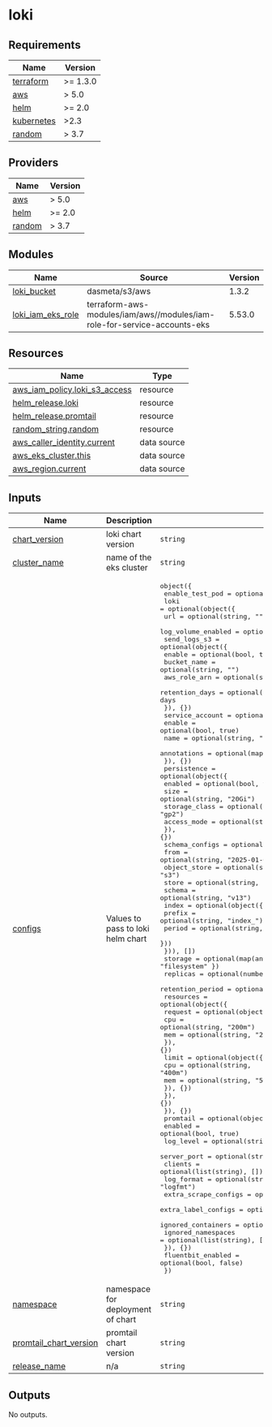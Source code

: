 # loki

<!-- BEGINNING OF PRE-COMMIT-TERRAFORM DOCS HOOK -->
## Requirements

| Name | Version |
|------|---------|
| <a name="requirement_terraform"></a> [terraform](#requirement\_terraform) | >= 1.3.0 |
| <a name="requirement_aws"></a> [aws](#requirement\_aws) | > 5.0 |
| <a name="requirement_helm"></a> [helm](#requirement\_helm) | >= 2.0 |
| <a name="requirement_kubernetes"></a> [kubernetes](#requirement\_kubernetes) | >2.3 |
| <a name="requirement_random"></a> [random](#requirement\_random) | > 3.7 |

## Providers

| Name | Version |
|------|---------|
| <a name="provider_aws"></a> [aws](#provider\_aws) | > 5.0 |
| <a name="provider_helm"></a> [helm](#provider\_helm) | >= 2.0 |
| <a name="provider_random"></a> [random](#provider\_random) | > 3.7 |

## Modules

| Name | Source | Version |
|------|--------|---------|
| <a name="module_loki_bucket"></a> [loki\_bucket](#module\_loki\_bucket) | dasmeta/s3/aws | 1.3.2 |
| <a name="module_loki_iam_eks_role"></a> [loki\_iam\_eks\_role](#module\_loki\_iam\_eks\_role) | terraform-aws-modules/iam/aws//modules/iam-role-for-service-accounts-eks | 5.53.0 |

## Resources

| Name | Type |
|------|------|
| [aws_iam_policy.loki_s3_access](https://registry.terraform.io/providers/hashicorp/aws/latest/docs/resources/iam_policy) | resource |
| [helm_release.loki](https://registry.terraform.io/providers/hashicorp/helm/latest/docs/resources/release) | resource |
| [helm_release.promtail](https://registry.terraform.io/providers/hashicorp/helm/latest/docs/resources/release) | resource |
| [random_string.random](https://registry.terraform.io/providers/hashicorp/random/latest/docs/resources/string) | resource |
| [aws_caller_identity.current](https://registry.terraform.io/providers/hashicorp/aws/latest/docs/data-sources/caller_identity) | data source |
| [aws_eks_cluster.this](https://registry.terraform.io/providers/hashicorp/aws/latest/docs/data-sources/eks_cluster) | data source |
| [aws_region.current](https://registry.terraform.io/providers/hashicorp/aws/latest/docs/data-sources/region) | data source |

## Inputs

| Name | Description | Type | Default | Required |
|------|-------------|------|---------|:--------:|
| <a name="input_chart_version"></a> [chart\_version](#input\_chart\_version) | loki chart version | `string` | `"6.30.1"` | no |
| <a name="input_cluster_name"></a> [cluster\_name](#input\_cluster\_name) | name of the eks cluster | `string` | `""` | no |
| <a name="input_configs"></a> [configs](#input\_configs) | Values to pass to loki helm chart | <pre>object({<br/>    enable_test_pod = optional(bool, false)<br/>    loki = optional(object({<br/>      url                = optional(string, "")<br/>      log_volume_enabled = optional(bool, true)<br/>      send_logs_s3 = optional(object({<br/>        enable         = optional(bool, true)<br/>        bucket_name    = optional(string, "")<br/>        aws_role_arn   = optional(string, "")<br/>        retention_days = optional(number, 7) # remove log item after set days<br/>      }), {})<br/>      service_account = optional(object({<br/>        enable      = optional(bool, true)<br/>        name        = optional(string, "loki")<br/>        annotations = optional(map(string), {})<br/>      }), {})<br/>      persistence = optional(object({<br/>        enabled       = optional(bool, true)<br/>        size          = optional(string, "20Gi")<br/>        storage_class = optional(string, "gp2")<br/>        access_mode   = optional(string, "ReadWriteOnce")<br/>      }), {})<br/>      schema_configs = optional(list(object({<br/>        from         = optional(string, "2025-01-01")<br/>        object_store = optional(string, "s3")<br/>        store        = optional(string, "tsdb")<br/>        schema       = optional(string, "v13")<br/>        index = optional(object({<br/>          prefix = optional(string, "index_")<br/>          period = optional(string, "24h")<br/>        }))<br/>      })), [])<br/>      storage          = optional(map(any), { type = "filesystem" })<br/>      replicas         = optional(number, 1)<br/>      retention_period = optional(string, "168h")<br/>      resources = optional(object({<br/>        request = optional(object({<br/>          cpu = optional(string, "200m")<br/>          mem = optional(string, "250Mi")<br/>        }), {})<br/>        limit = optional(object({<br/>          cpu = optional(string, "400m")<br/>          mem = optional(string, "500Mi")<br/>        }), {})<br/>      }), {})<br/>    }), {})<br/>    promtail = optional(object({<br/>      enabled              = optional(bool, true)<br/>      log_level            = optional(string, "info")<br/>      server_port          = optional(string, "3101")<br/>      clients              = optional(list(string), [])<br/>      log_format           = optional(string, "logfmt")<br/>      extra_scrape_configs = optional(list(any), [])<br/>      extra_label_configs  = optional(list(map(string)), [])<br/>      ignored_containers   = optional(list(string), [])<br/>      ignored_namespaces   = optional(list(string), [])<br/>    }), {})<br/>    fluentbit_enabled = optional(bool, false)<br/>  })</pre> | `{}` | no |
| <a name="input_namespace"></a> [namespace](#input\_namespace) | namespace for deployment of chart | `string` | `"monitoring"` | no |
| <a name="input_promtail_chart_version"></a> [promtail\_chart\_version](#input\_promtail\_chart\_version) | promtail chart version | `string` | `"6.17.0"` | no |
| <a name="input_release_name"></a> [release\_name](#input\_release\_name) | n/a | `string` | `"loki"` | no |

## Outputs

No outputs.
<!-- END OF PRE-COMMIT-TERRAFORM DOCS HOOK -->

